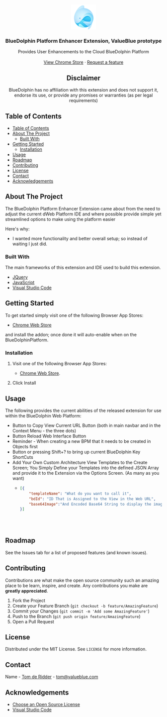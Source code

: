 <br />
<p align="center">
  <a href="logo/Logo.jpg">
    <img src="logo/Logo.jpg" alt="Logo" width="80" height="80">
  </a>

  <h3 align="center">BlueDolphin Platform Enhancer Extension, ValueBlue prototype</h3>

  <p align="center">
    Provides User Enhancements to the Cloud BlueDolphin Platform
    <br />
    <br />
    <a href="https://chrome.google.com/webstore/detail/bluedolphin-platform-enha/hdogaacdiofknhklffbmjcamndidnppa">View Chrome Store</a>
    ·
    <a href="https://github.com/mitchelljfranklin/BlueDolphin-Platform-Enhancer/issues">Request a feature</a>
  </p>
</p>

<h2 align="center">Disclaimer</h2>
  <p align="center">BlueDolphin has no affiliation with this extension and does not support it, endorse its use, or provide any promises or warranties (as per legal requirements)
  </p>

<!-- TABLE OF CONTENTS -->
## Table of Contents

- [Table of Contents](#table-of-contents)
- [About The Project](#about-the-project)
  - [Built With](#built-with)
- [Getting Started](#getting-started)
  - [Installation](#installation)
- [Usage](#usage)
- [Roadmap](#roadmap)
- [Contributing](#contributing)
- [License](#license)
- [Contact](#contact)
- [Acknowledgements](#acknowledgements)



<!-- ABOUT THE PROJECT -->
## About The Project

The BlueDolphin Platform Enhancer Extension came about from the need to adjust the current dWeb Platform IDE and where possible provide simple yet streamlined options to make using the platform easier


Here's why:
* I wanted more functionality and better overall setup; so instead of waiting I just did.



### Built With
The main frameworks of this extension and IDE used to build this extension.
* [JQuery](https://jquery.com)
* [JavaScript](https://www.javascript.com/)
* [Visual Studio Code](https://code.visualstudio.com/)



## Getting Started

To get started simply visit one of the following Browser App Stores:
* [Chrome Web Store](https://chrome.google.com/webstore/detail/bluedolphin-platform-enha/hdogaacdiofknhklffbmjcamndidnppa) 


and install the addon; once done it will auto-enable when on the BlueDolphinPlatform.


### Installation

1. Visit one of the following Browser App Stores:
   * [Chrome Web Store](https://chrome.google.com/webstore/detail/bluedolphin-platform-enha/hdogaacdiofknhklffbmjcamndidnppa).

2. Click Install


## Usage

The following provides the current abilities of the released extension for use within the BlueDolphin Web Platform:

* Button to Copy View Current URL Button (both in main navbar and in the Context Menu - the three dots)
* Button Reload Web Interface Button
* Reminder - When creating a new BPM that it needs to be created in Objects first
* Button or pressing Shift+? to bring up current BlueDolphin Key ShortCuts
* Add Your Own Custom Architecture View Templates to the Create Screen; You Simply Define your Templates into the defined JSON Array and provide it to the Extension via the Options Screen. (As many as you want)
  * ```json
    [{
        "templateName": "What do you want to call it",
        "bdId": "ID That is Assigned to the View in the Web URL",
        "base64Image":"And Encoded Base64 String to display the image of the View"
    }]





<!-- ROADMAP -->
## Roadmap

See the Issues tab for a list of proposed features (and known issues).


## Contributing

Contributions are what make the open source community such an amazing place to be learn, inspire, and create. Any contributions you make are **greatly appreciated**.

1. Fork the Project
2. Create your Feature Branch (`git checkout -b feature/AmazingFeature`)
3. Commit your Changes (`git commit -m 'Add some AmazingFeature'`)
4. Push to the Branch (`git push origin feature/AmazingFeature`)
5. Open a Pull Request




## License

Distributed under the MIT License. See `LICENSE` for more information.




## Contact

Name - [Tom de Ridder](https://github.com/crAZiAc) - tom@valueblue.com





<!-- ACKNOWLEDGEMENTS -->
## Acknowledgements
* [Choose an Open Source License](https://choosealicense.com)
* [Visual Studio Code](https://code.visualstudio.com/)


